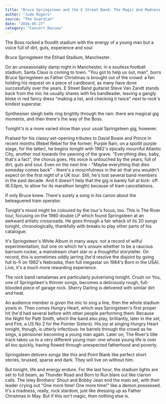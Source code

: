 ```yaml
---
title: "Bruce Springsteen and the E Street Band: The Magic And Madness Go On"
author: "Jude Rogers"
source: "The Guardian"
date: "2016-05-27"
category: "Concert Review"
---
```


The Boss rocked a floodlit stadium with the energy of a young man but a voice full of dirt, guts, experience and soul

Bruce Springsteen the Etihad Stadium, Manchester.

On an unseasonably damp night in Manchester, in a soulless football stadium, Santa Claus is coming to town. "You got to help us out, man", burrs Bruce Springsteen as Father Christmas is brought out of the crowd: a fan holding his request on a piece of cardboard, as many have done successfully over the years. E Street Band guitarist Steve Van Zandt stands back from the mic he usually shares with his bandleader, leaving a gangly bloke in red fancy dress "making a list, and checking it twice" next to rock's kindest superstar.

Synthesiser sleigh bells ring brightly through the rain: there are magical gig moments, and then there's the way of the Boss.

Tonight's is a more varied show than your usual Springsteen gig, however.

Praised for his classy set-opening tributes to David Bowie and Prince in recent months (Rebel Rebel for the former; Purple Rain, on a spotlit purple stage, for the latter), he begins tonight with 1982's epically mournful Atlantic City, another nod towards the yawning of the grave. "Everything dies, baby, that's a fact", the chorus goes. His voice is untouched by the years, full of dirt, guts and soul. Even on the next line - "Maybe everything that dies someday comes back" - there's a mournfulness in the air that you wouldn't expect on the first night of a UK tour. Still, he's lost several band members in the past decade. And it doesn't help that the gig is barely full at kick- off (6.53pm, to allow for its marathon length) because of tram cancellations.

If only Bruce knew. There's surely a song in his canon about the beleaguered tram operator.

Tonight's mood might be coloured by the tour's focus, too. This is The River tour, focusing on the 1980 double LP which found Springsteen at an awkward artistic crossroads. He goes through a fair whack of its 20 songs tonight, chronologically, thankfully with breaks to play other parts of his catalogue.

It's Springsteen's White Album in many ways: not a record of wilful experimentalism, but one on which he's unsure whether to be a raucous barroom rocker, a mainstream chart star or a thoughtful storyteller. On record, this is sometimes oddly jarring (he'd resolve the disjoint by going full lo-fi on 1982's Nebraska, then full megastar on 1984's Born in the USA). Live, it's a much more rewarding experience.

The rock band ramalamas are particularly pulverising tonight. Crush on You, one of Springsteen's thinner songs, becomes a deliciously rough, full-blooded piece of garage rock. Sherry Darling is delivered with similar dirt and heat.

An audience member is given the mic to sing a line, then the whole stadium yowls in. Then comes Hungry Heart, which was Springsteen's first proper hit (he'd had several before with other people performing them: Because the Night for Patti Smith, which the band also play, brilliantly, later in the set, and Fire, a US No 2 for the Pointer Sisters). His joy at singing Hungry Heart tonight, though, is utterly infectious: he barrels through the crowd as he sings, a pensioner becoming a young man again. Later on, The River's title track takes us to a very different young man: one whose young life is over all too quickly, having flowed through unexpected fatherhood and poverty.

Springsteen delivers songs like this and Point Blank like perfect short stories, bruised, sparse and dark. They will live on without him.

But tonight, life and energy endure. For the last hour, the stadium lights are set to full beam, as Thunder Road and Born to Run blare out like clarion calls. The Isley Brothers' Shout and Bobby Jean end the main set, with their leader crying out "One more time! One more time!" like a demon possessed. It's a madness, really, rock stardom, just like dressing up as Father Christmas in May. But if this isn't magic, then nothing else is.